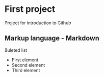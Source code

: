 # First project
Project for introduction to Github

## Markup language - Markdown
Buleted list
* First element
* Second element
* Third element 
